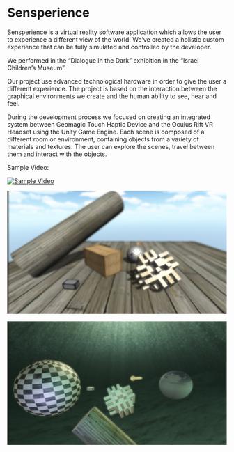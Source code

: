 # Sensperience
Sensperience is a virtual reality software application which allows the user to experience a different view of the world.
We’ve created a holistic custom experience that can be fully simulated and controlled by the developer.

We performed in the “Dialogue in the Dark” exhibition in the “Israel Children’s Museum”.

Our project use advanced technological hardware in order to give the user a different experience.
The project is based on the interaction between the graphical environments we create and the human ability to see, hear and feel.

During the development process we focused on creating an integrated system between Geomagic Touch Haptic Device and the Oculus Rift VR Headset using the Unity Game Engine.
Each scene is composed of a different room or environment, containing objects from a variety of materials and textures.
The user can explore the scenes, travel between them and interact with the objects.


Sample Video:


[![Sample Video](http://img.youtube.com/vi/-6p5USKDlfE/0.jpg)](http://www.youtube.com/watch?v=-6p5USKDlfE)



![scene4](https://github.com/TalBarami/Senseperience/blob/master/resources/scene4.png "Scene 4: Upside-Down")


![scene5](https://github.com/TalBarami/Senseperience/blob/master/resources/scene5.png "Scene 5: Under The Sea")
